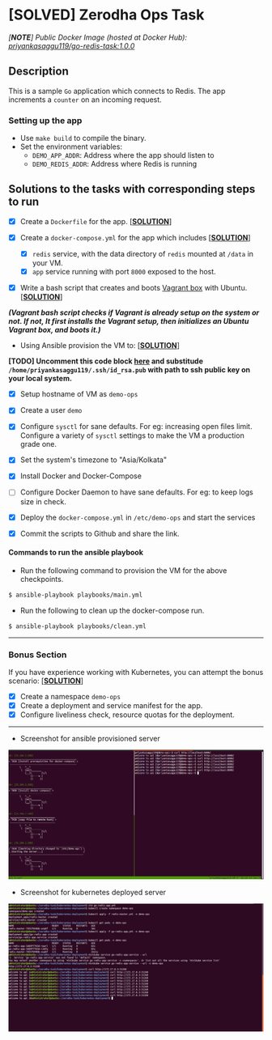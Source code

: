 # [SOLVED] Zerodha Ops Task 

*[**NOTE**] Public Docker Image (hosted at Docker Hub): [priyankasaggu119/go-redis-task:1.0.0](https://hub.docker.com/layers/priyankasaggu119/go-redis-task/1.0.0/images/sha256-2a8bf9d4a4b037dc579371368fa91bc4476f1979746984050eac76cb491d7953?context=repo)*

## Description

This is a sample `Go` application which connects to Redis. The app increments a `counter` on an incoming request.

### Setting up the app

- Use `make build` to compile the binary.
- Set the environment variables:
    - `DEMO_APP_ADDR`: Address where the app should listen to
    - `DEMO_REDIS_ADDR`: Address where Redis is running

## Solutions to the tasks with corresponding steps to run

- [X] Create a `Dockerfile` for the app. [**[SOLUTION](https://github.com/Priyankasaggu11929/zerodha-task/blob/master/application/Dockerfile)**]

- [X] Create a `docker-compose.yml` for the app which includes [**[SOLUTION](https://github.com/Priyankasaggu11929/zerodha-task/blob/master/application/docker-compose.yml)**]

  - [X] `redis` service, with the data directory of `redis` mounted at `/data` in your VM.
  - [X] `app` service running with port `8000` exposed to the host.
  
- [X] Write a bash script that creates and boots [Vagrant box](https://vagrant.io) with Ubuntu. [**[SOLUTION](https://github.com/Priyankasaggu11929/zerodha-task/blob/master/vagrant_boot.sh)**]

***(Vagrant bash script checks if Vagrant is already setup on the system or not. If not, It first installs the Vagrant setup, then initializes an Ubuntu Vagrant box, and boots it.)***

- Using Ansible provision the VM to: [**[SOLUTION](https://github.com/Priyankasaggu11929/zerodha-task/blob/master/playbooks/main.yml)**]

**[TODO] Uncomment this code block [here](https://github.com/Priyankasaggu11929/zerodha-task/blob/master/playbooks/main.yml#L123-L126) and substitude `/home/priyankasaggu119/.ssh/id_rsa.pub` with path to ssh public key on your local system.**

  - [X] Setup hostname of VM as `demo-ops`
  - [X] Create a user `demo`
  - [X] Configure `sysctl` for sane defaults. For eg: increasing open files limit. Configure a variety of `sysctl` settings to make the VM a production grade one.
  - [X] Set the system's timezone to "Asia/Kolkata"
  - [X] Install Docker and Docker-Compose
  - [ ] Configure Docker Daemon to have sane defaults. For eg: to keep logs size in check.
  - [X] Deploy the `docker-compose.yml` in `/etc/demo-ops` and start the services

- [X] Commit the scripts to Github and share the link.

#### Commands to run the ansible playbook

- Run the following command to provision the VM for the above checkpoints.

```bash
$ ansible-playbook playbooks/main.yml 
```
- Run the following to clean up the docker-compose run.

```bash
$ ansible-playbook playbooks/clean.yml 
```

---

### Bonus Section

If you have experience working with Kubernetes, you can attempt the bonus scenario: [**[SOLUTION](https://github.com/Priyankasaggu11929/zerodha-task/tree/master/kubernetes-deployment)**]

- [X] Create a namespace `demo-ops`
- [X] Create a deployment and service manifest for the app.
- [X] Configure liveliness check, resource quotas for the deployment.

---

- Screenshot for ansible provisioned server

![Ansible_Provisioned_VM](images/ansible_run.png)


- Screenshot for kubernetes deployed  server

![K8s_Provisioned_server](kubernetes-deployment/image/output.png)
